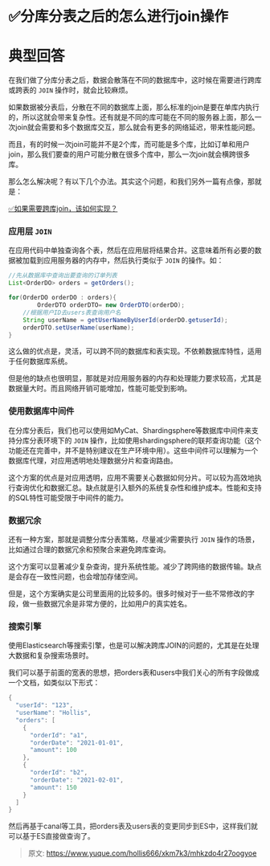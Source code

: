 # ✅分库分表之后的怎么进行join操作

# 典型回答


在我们做了分库分表之后，数据会散落在不同的数据库中，这时候在需要进行跨库或跨表的 `JOIN` 操作时，就会比较麻烦。



如果数据被分表后，分散在不同的数据库上面，那么标准的join是要在单库内执行的，所以这就会带来复杂性。还有就是不同的库可能在不同的服务器上面，那么一次join就会需要和多个数据库交互，那么就会有更多的网络延迟，带来性能问题。



而且，有的时候一次join可能并不是2个库，而可能是多个库，比如订单和用户join，那么我们要查的用户可能分散在很多个库中，那么一次join就会横跨很多库。



那么怎么解决呢？有以下几个办法。其实这个问题，和我们另外一篇有点像，那就是：



[✅如果需要跨库join，该如何实现？](https://www.yuque.com/hollis666/xkm7k3/br8q53x9u4rb8t12)



### 应用层 `JOIN`


在应用代码中单独查询各个表，然后在应用层将结果合并。这意味着所有必要的数据被加载到应用服务器的内存中，然后执行类似于 `JOIN` 的操作。如：



```java
//先从数据库中查询出要查询的订单列表
List<OrderDO> orders = getOrders();

for(OrderDO orderDO : orders){
		OrderDTO orderDTO= new OrderDTO(orderDO);
    //根据用户ID去users表查询用户名
    String userName = getUserNameByUserId(orderDO.getuserId);
    orderDTO.setUserName(userName);
}
```



这么做的优点是，灵活，可以跨不同的数据库和表实现。不依赖数据库特性，适用于任何数据库系统。



但是他的缺点也很明显，那就是对应用服务器的内存和处理能力要求较高，尤其是数据量大时。而且网络开销可能增加，性能可能受到影响。



### 使用数据库中间件


在分库分表后，我们也可以使用如MyCat、Shardingsphere等数据库中间件来支持分库分表环境下的 `JOIN` 操作，比如使用shardingsphere的联邦查询功能（这个功能还在完善中，并不是特别建议在生产环境中用）。这些中间件可以理解为一个数据库代理，对应用透明地处理数据分片和查询路由。



这个方案的优点是对应用透明，应用不需要关心数据如何分片。可以较为高效地执行查询优化和数据汇总。缺点就是引入额外的系统复杂性和维护成本。性能和支持的SQL特性可能受限于中间件的能力。



### 数据冗余


还有一种方案，那就是调整分库分表策略，尽量减少需要执行 `JOIN` 操作的场景，比如通过合理的数据冗余和预聚合来避免跨库查询。



这个方案可以显著减少复杂查询，提升系统性能。减少了跨网络的数据传输。缺点是会存在一致性问题，也会增加存储空间。



但是，这个方案确实是公司里面用的比较多的。很多时候对于一些不常修改的字段，做一些数据冗余是非常方便的，比如用户的真实姓名。



### 搜索引擎


使用Elasticsearch等搜索引擎，也是可以解决跨库JOIN的问题的，尤其是在处理大数据和复杂搜索场景时。



我们可以基于前面的宽表的思想，把orders表和users中我们关心的所有字段做成一个文档，如类似以下形式：



```java
{
  "userId": "123",
  "userName": "Hollis",
  "orders": [
    {
      "orderId": "a1",
      "orderDate": "2021-01-01",
      "amount": 100
    },
    {
      "orderId": "b2",
      "orderDate": "2021-02-01",
      "amount": 150
    }
  ]
}

```



<font style="color:rgb(38, 38, 38);">然后再基于canal等工具，把orders表及users表的变更同步到ES中，这样我们就可以基于ES直接做查询了。</font><font style="color:rgb(38, 38, 38);">  
</font>





> 原文: <https://www.yuque.com/hollis666/xkm7k3/mhkzdo4r27oogyoe>
